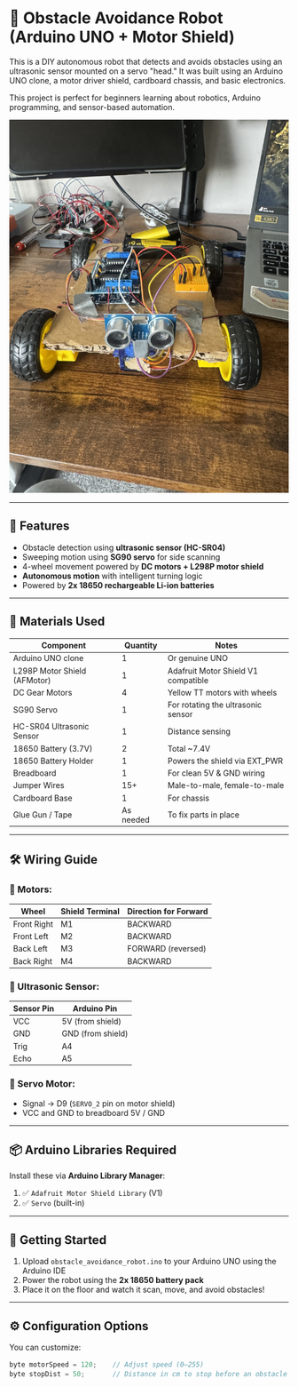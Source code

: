 # 🤖 Obstacle Avoidance Robot (Arduino UNO + Motor Shield)

This is a DIY autonomous robot that detects and avoids obstacles using an ultrasonic sensor mounted on a servo "head." It was built using an Arduino UNO clone, a motor driver shield, cardboard chassis, and basic electronics.

This project is perfect for beginners learning about robotics, Arduino programming, and sensor-based automation.

![robot](IMG_0327.jpeg)

---

## 🔧 Features

- Obstacle detection using **ultrasonic sensor (HC-SR04)**
- Sweeping motion using **SG90 servo** for side scanning
- 4-wheel movement powered by **DC motors + L298P motor shield**
- **Autonomous motion** with intelligent turning logic
- Powered by **2x 18650 rechargeable Li-ion batteries**

---

## 🧰 Materials Used

| Component                     | Quantity | Notes                                |
|------------------------------|----------|--------------------------------------|
| Arduino UNO clone            | 1        | Or genuine UNO                      |
| L298P Motor Shield (AFMotor) | 1        | Adafruit Motor Shield V1 compatible |
| DC Gear Motors               | 4        | Yellow TT motors with wheels        |
| SG90 Servo                   | 1        | For rotating the ultrasonic sensor  |
| HC-SR04 Ultrasonic Sensor    | 1        | Distance sensing                    |
| 18650 Battery (3.7V)         | 2        | Total ~7.4V                         |
| 18650 Battery Holder         | 1        | Powers the shield via EXT_PWR       |
| Breadboard                   | 1        | For clean 5V & GND wiring            |
| Jumper Wires                 | 15+      | Male-to-male, female-to-male        |
| Cardboard Base               | 1        | For chassis                         |
| Glue Gun / Tape              | As needed| To fix parts in place               |

---

## 🛠 Wiring Guide

### 🔌 Motors:
| Wheel        | Shield Terminal | Direction for Forward |
|--------------|------------------|------------------------|
| Front Right  | M1               | BACKWARD               |
| Front Left   | M2               | BACKWARD               |
| Back Left    | M3               | FORWARD (reversed)     |
| Back Right   | M4               | BACKWARD               |

### 🔧 Ultrasonic Sensor:
| Sensor Pin | Arduino Pin |
|------------|-------------|
| VCC        | 5V (from shield) |
| GND        | GND (from shield) |
| Trig       | A4          |
| Echo       | A5          |

### 🔁 Servo Motor:
- Signal → D9 (`SERVO_2` pin on motor shield)
- VCC and GND to breadboard 5V / GND

---

## 📦 Arduino Libraries Required

Install these via **Arduino Library Manager**:

1. ✅ `Adafruit Motor Shield Library` (V1)
2. ✅ `Servo` (built-in)

---

## 🚀 Getting Started

1. Upload `obstacle_avoidance_robot.ino` to your Arduino UNO using the Arduino IDE
2. Power the robot using the **2x 18650 battery pack**
3. Place it on the floor and watch it scan, move, and avoid obstacles!

---

## ⚙️ Configuration Options

You can customize:
```cpp
byte motorSpeed = 120;    // Adjust speed (0–255)
byte stopDist = 50;       // Distance in cm to stop before an obstacle

